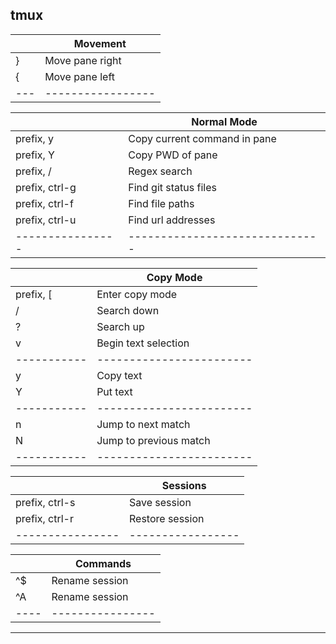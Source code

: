 tmux
---------

|   | **Movement**    |
|---|-----------------|
| } | Move pane right |
| { | Move pane left  |
|---|-----------------|

|                | **Normal Mode**              |
|----------------|------------------------------|
| prefix, y      | Copy current command in pane |
| prefix, Y      | Copy PWD of pane             |
| prefix, /      | Regex search                 |
| prefix, ctrl-g | Find git status files        |
| prefix, ctrl-f | Find file paths              |
| prefix, ctrl-u | Find url addresses           |
|----------------|------------------------------|

|           | **Copy Mode**          |
|-----------|------------------------|
| prefix, [ | Enter copy mode        |
| /         | Search down            |
| ?         | Search up              |
| v         | Begin text selection   |
|-----------|------------------------|
| y         | Copy text              |
| Y         | Put text               |
|-----------|------------------------|
| n         | Jump to next match     |
| N         | Jump to previous match |
|-----------|------------------------|

|                | **Sessions**    |
|----------------|-----------------|
| prefix, ctrl-s | Save session    |
| prefix, ctrl-r | Restore session |
|----------------|-----------------|

|    | **Commands**   |
|----|----------------|
| ^$ | Rename session |
| ^A | Rename session |
|----|----------------|

***
